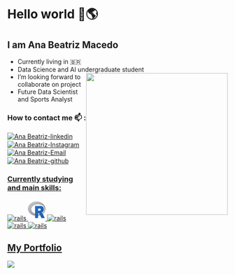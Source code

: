 # Hello world 👋🌎
## I am Ana Beatriz Macedo
- Currently living in :brazil:
- Data Science and AI undergraduate student <img src="https://octocat-generator-assets.githubusercontent.com/my-octocat-1626096942740.png" width="324" height="324" align="right">
- I’m looking forward to collaborate on project
- Future Data Scientist and Sports Analyst

### How to contact me 📫 :
<a href="https://www.linkedin.com/in/ana-beatriz-oliveira-de-macedo-85b05b215/" target="_blank">
<img align="center" alt='Ana Beatriz-linkedin' height='30' width='40' src="https://cdn.jsdelivr.net/gh/devicons/devicon/icons/linkedin/linkedin-original.svg" style="max-width:100%;">
<a href="https://www.instagram.com/bibismacedo_14/" target="_blank">
<img align="center" alt='Ana Beatriz-Instagram' height='30' width='40' src="https://camo.githubusercontent.com/c9dacf0f25a1489fdbc6c0d2b41cda58b77fa210a13a886d6f99e027adfbd358/68747470733a2f2f6564656e742e6769746875622e696f2f537570657254696e7949636f6e732f696d616765732f7376672f696e7374616772616d2e737667" style="max-width: 100%;">
<a href="anabeatrizmacedo241@gmail.com" target="_blank">
<img align="center" alt='Ana Beatriz-Email' height='30' width= '40' src="https://camo.githubusercontent.com/4a3dd8d10a27c272fd04b2ce8ed1a130606f95ea6a76b5e19ce8b642faa18c27/68747470733a2f2f6564656e742e6769746875622e696f2f537570657254696e7949636f6e732f696d616765732f7376672f676d61696c2e737667" style="max-width: 100%;">
<a href="https://github.com/AnabeatrizMacedo241" target="_blank">
<img align="center" alt='Ana Beatriz-github' height='30' width='40' src="https://cdn.jsdelivr.net/gh/devicons/devicon/icons/github/github-original.svg" style="max-width: 100%;">

### Currently studying and main skills:
<img src="https://cdn.jsdelivr.net/gh/devicons/devicon/icons/python/python-original.svg" alt="rails" width='40' height='49' style='max-width: 100%;'></img>
<img src='https://raw.githubusercontent.com/devicons/devicon/00f02ef57fb7601fd1ddcc2fe6fe670fef3ae3e4/icons/r/r-original.svg' alt="rails" width='40' height='49' style='max-width: 100%;'></img>
<img src="https://cdn.jsdelivr.net/gh/devicons/devicon/icons/postgresql/postgresql-original.svg" alt="rails" width='40' height='49' style='max-width: 100%;'></img>
<img src="https://cdn.jsdelivr.net/gh/devicons/devicon/icons/jupyter/jupyter-original-wordmark.svg" alt="rails" width='40' height='49' style='max-width: 100%;'></img>
<img src="https://cdn.worldvectorlogo.com/logos/power-bi.svg" alt="rails" width='40' height='49' style='max-width: 100%;'></img>
## [My Portfolio](https://anabeatrizmacedo241.github.io/AnaBeatrizMacedo_Portfolio/)

![](https://komarev.com/ghpvc/?username=AnabeatrizMacedo241&color=brightgreen)
